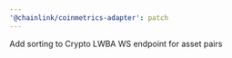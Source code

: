 ```yaml
---
'@chainlink/coinmetrics-adapter': patch
---
```


Add sorting to Crypto LWBA WS endpoint for asset pairs
